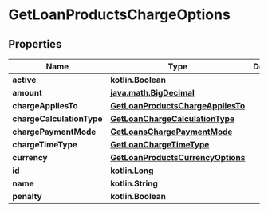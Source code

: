 
# GetLoanProductsChargeOptions

## Properties
| Name | Type | Description | Notes |
| ------------ | ------------- | ------------- | ------------- |
| **active** | **kotlin.Boolean** |  |  [optional] |
| **amount** | [**java.math.BigDecimal**](java.math.BigDecimal.md) |  |  [optional] |
| **chargeAppliesTo** | [**GetLoanProductsChargeAppliesTo**](GetLoanProductsChargeAppliesTo.md) |  |  [optional] |
| **chargeCalculationType** | [**GetLoanChargeCalculationType**](GetLoanChargeCalculationType.md) |  |  [optional] |
| **chargePaymentMode** | [**GetLoansChargePaymentMode**](GetLoansChargePaymentMode.md) |  |  [optional] |
| **chargeTimeType** | [**GetLoanChargeTimeType**](GetLoanChargeTimeType.md) |  |  [optional] |
| **currency** | [**GetLoanProductsCurrencyOptions**](GetLoanProductsCurrencyOptions.md) |  |  [optional] |
| **id** | **kotlin.Long** |  |  [optional] |
| **name** | **kotlin.String** |  |  [optional] |
| **penalty** | **kotlin.Boolean** |  |  [optional] |



